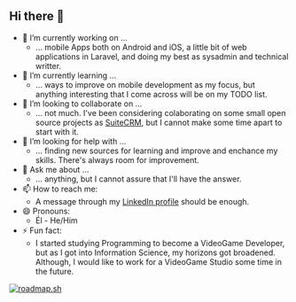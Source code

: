 ## Hi there 👋

- 🔭 I’m currently working on ...
  - ... mobile Apps both on Android and iOS, a little bit of web applications in Laravel, and doing my best as sysadmin and technical writter.
- 🌱 I’m currently learning ...
  - ... ways to improve on mobile development as my focus, but anything interesting that I come across will be on my TODO list.
- 👯 I’m looking to collaborate on ...
  - ... not much. I've been considering colaborating on some small open source projects as [SuiteCRM](https://github.com/salesagility/SuiteCRM), but I cannot make some time apart to start with it.
- 🤔 I’m looking for help with ...
  - ... finding new sources for learning and improve and enchance my skills. There's always room for improvement.
- 💬 Ask me about ...
  - ... anything, but I cannot assure that I'll have the answer.
- 📫 How to reach me: 
  - A message through my [LinkedIn profile](https://www.linkedin.com/in/andres-eduardo-olguin-carbajal) should be enough.
- 😄 Pronouns:
  - Él - He/Him
- ⚡ Fun fact:
  - I started studying Programming to become a VideoGame Developer, but as I got into Information Science, my horizons got broadened. Although, I would like to work for a VideoGame Studio some time in the future.

[![roadmap.sh](https://roadmap.sh/card/wide/66f38b6bc45e253cb036f782?variant=dark&roadmaps=backend)](https://roadmap.sh)
